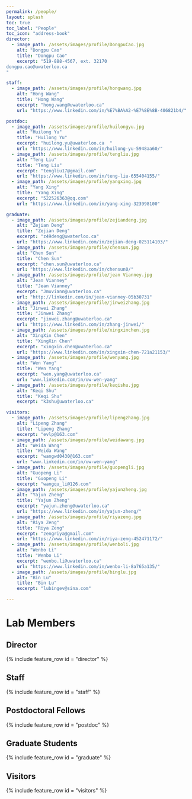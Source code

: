 ```yaml
---
permalink: /people/
layout: splash
toc: true
toc_label: "People"
toc_icon: "address-book"
director:
  - image_path: /assets/images/profile/DongpuCao.jpg
    alt: "Dongpu Cao"
    title: "Dongpu Cao"
    excerpt: "519-888-4567, ext. 32170   
dongpu.cao@uwaterloo.ca
"

staff:
  - image_path: /assets/images/profile/hongwang.jpg
    alt: "Hong Wang"
    title: "Hong Wang"
    excerpt: "hong.wang@uwaterloo.ca"
    url: "https://www.linkedin.com/in/%E7%BA%A2-%E7%8E%8B-406821b4/"

postdoc:
  - image_path: /assets/images/profile/huilongyu.jpg
    alt: "Huilong Yu"
    title: "Huilong Yu"
    excerpt: "huilong.yu@uwaterloo.ca  "
    url: "https://www.linkedin.com/in/huilong-yu-5948aa60/"
  - image_path: /assets/images/profile/tengliu.jpg
    alt: "Teng Liu"
    title: "Teng Liu"
    excerpt: "tengliu17@gmail.com"
    url: "https://www.linkedin.com/in/teng-liu-655404155/"
  - image_path: /assets/images/profile/yangxing.jpg
    alt: "Yang Xing"
    title: "Yang Xing"
    excerpt: "522526363@qq.com"
    url: "https://www.linkedin.com/in/yang-xing-323998100"

graduate:
  - image_path: /assets/images/profile/zejiandeng.jpg
    alt: "Zejian Deng"
    title: "Zejian Deng"
    excerpt: "z49deng@uwaterloo.ca"
    url: "https://www.linkedin.com/in/zejian-deng-025114103/"
  - image_path: /assets/images/profile/chensun.jpg
    alt: "Chen Sun"
    title: "Chen Sun"
    excerpt: "chen.sun@uwaterloo.ca"
    url: "https://www.linkedin.com/in/chensun0/"
  - image_path: /assets/images/profile/jean Vianney.jpg
    alt: "Jean Vianney"
    title: "Jean Vianney"
    excerpt: "Jmuviann@uwaterloo.ca"
    url: "http://linkedin.com/in/jean-vianney-05b30731"
  - image_path: /assets/images/profile/jinweizhang.jpg
    alt: "Jinwei Zhang"
    title: "Jinwei Zhang"
    excerpt: "jinwei.zhang@uwaterloo.ca"
    url: "https://www.linkedin.com/in/zhang-jinwei/"
  - image_path: /assets/images/profile/xingxinchen.jpg
    alt: "XingXin Chen"
    title: "XingXin Chen"
    excerpt: "xingxin.chen@uwaterloo.ca"
    url: "https://www.linkedin.com/in/xingxin-chen-721a21153/"
  - image_path: /assets/images/profile/wenyang.jpg
    alt: "Wen Yang"
    title: "Wen Yang"
    excerpt: "wen.yang@uwaterloo.ca"
    url: "www.linkedin.com/in/uw-wen-yang"
  - image_path: /assets/images/profile/keqishu.jpg
    alt: "Keqi Shu"
    title: "Keqi Shu"
    excerpt: "k3shu@uwaterloo.ca"

visitors:
  - image_path: /assets/images/profile/lipengzhang.jpg
    alt: "Lipeng Zhang"
    title: "Lipeng Zhang"
    excerpt: "evlp@163.com"
  - image_path: /assets/images/profile/weidawang.jpg
    alt: "Weida Wang"
    title: "Weida Wang"
    excerpt: "wangwd0430@163.com"
    url: "www.linkedin.com/in/uw-wen-yang"
  - image_path: /assets/images/profile/guopengli.jpg
    alt: "Guopeng Li"
    title: "Guopeng Li"
    excerpt: "wangqu_li@126.com"
  - image_path: /assets/images/profile/yajunzheng.jpg
    alt: "Yajun Zheng"
    title: "Yajun Zheng"
    excerpt: "yajun.zheng@uwaterloo.ca"
    url: "https://www.linkedin.com/in/yajun-zheng/"
  - image_path: /assets/images/profile/riyazeng.jpg
    alt: "Riya Zeng"
    title: "Riya Zeng"
    excerpt: "zengriya@gmail.com"
    url: "https://www.linkedin.com/in/riya-zeng-452471172/" 
  - image_path: /assets/images/profile/wenboli.jpg
    alt: "Wenbo Li"
    title: "Wenbo Li"
    excerpt: "wenbo.li@uwaterloo.ca"
    url: "https://www.linkedin.com/in/wenbo-li-8a765a135/"
  - image_path: /assets/images/profile/binglu.jpg
    alt: "Bin Lu"
    title: "Bin Lu"
    excerpt: "lubingev@sina.com"

---
```


# Lab Members
## Director 
{% include feature_row id = "director" %}

## Staff 
{% include feature_row id = "staff" %}

## Postdoctoral Fellows
{% include feature_row id = "postdoc" %}

## Graduate Students
{% include feature_row id = "graduate" %}

## Visitors
{% include feature_row id = "visitors" %}


